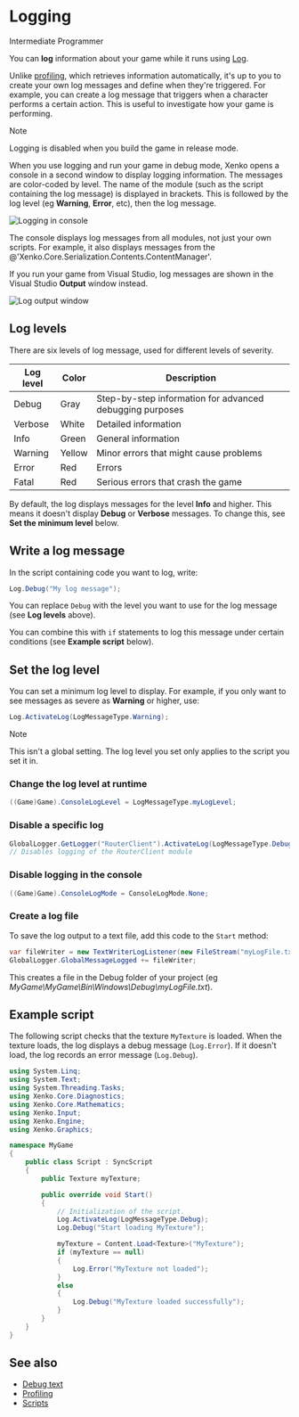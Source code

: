 # Logging

<span class="label label-doc-level">Intermediate</span>
<span class="label label-doc-audience">Programmer</span>

You can **log** information about your game while it runs using [Log](xref:Xenko.Engine.ScriptComponent.Log).

Unlike [profiling](profiling.md), which retrieves information automatically, it's up to you to create your own log messages and define when they're triggered. For example, you can create a log message that triggers when a character performs a certain action. This is useful to investigate how your game is performing.

>[!Note]
>Logging is disabled when you build the game in release mode.

When you use logging and run your game in debug mode, Xenko opens a console in a second window to display logging information. The messages are color-coded by level. 
The name of the module (such as the script containing the log message) is displayed in brackets. This is followed by the log level (eg **Warning**, **Error**, etc), then the log message.

![Logging in console](media/logging-in-console.png)

The console displays log messages from all modules, not just your own scripts. For example, it also displays messages from the @'Xenko.Core.Serialization.Contents.ContentManager'.

If you run your game from Visual Studio, log messages are shown in the Visual Studio **Output** window instead.

![Log output window](media/log-output-in-visual-studio.png)

## Log levels

There are six levels of log message, used for different levels of severity.

| Log level | Color | Description
|-----------|-------|-----
| Debug | Gray | Step-by-step information for advanced debugging purposes
| Verbose | White | Detailed information
| Info | Green | General information
| Warning | Yellow | Minor errors that might cause problems
| Error | Red |Errors
| Fatal | Red | Serious errors that crash the game

By default, the log displays messages for the level **Info** and higher. This means it doesn't display **Debug** or **Verbose** messages. To change this, see **Set the minimum level** below.

## Write a log message

In the script containing code you want to log, write:

```cs
Log.Debug("My log message");
```

You can replace `Debug` with the level you want to use for the log message (see **Log levels** above).

You can combine this with `if` statements to log this message under certain conditions (see **Example script** below).

## Set the log level

You can set a minimum log level to display. For example, if you only want to see messages as severe as **Warning** or higher, use:

```cs
Log.ActivateLog(LogMessageType.Warning);
```

>[!Note]
>This isn't a global setting. The log level you set only applies to the script you set it in.

### Change the log level at runtime

```cs
((Game)Game).ConsoleLogLevel = LogMessageType.myLogLevel;
```

### Disable a specific log

```cs
GlobalLogger.GetLogger("RouterClient").ActivateLog(LogMessageType.Debug, LogMessageType.Fatal, false); 
// Disables logging of the RouterClient module
```

### Disable logging in the console

```cs
((Game)Game).ConsoleLogMode = ConsoleLogMode.None;
```

### Create a log file

To save the log output to a text file, add this code to the `Start` method:

```cs
var fileWriter = new TextWriterLogListener(new FileStream("myLogFile.txt", FileMode.Create));
GlobalLogger.GlobalMessageLogged += fileWriter;
```

This creates a file in the Debug folder of your project (eg *MyGame\MyGame\Bin\Windows\Debug\myLogFile.txt*).

## Example script

The following script checks that the texture `MyTexture` is loaded. When the texture loads, the log displays a debug message (`Log.Error`). If it doesn't load, the log records an error message (`Log.Debug`).

```cs
using System.Linq;
using System.Text;
using System.Threading.Tasks;
using Xenko.Core.Diagnostics;
using Xenko.Core.Mathematics;
using Xenko.Input;
using Xenko.Engine;
using Xenko.Graphics;

namespace MyGame
{
    public class Script : SyncScript
    {
		public Texture myTexture;

        public override void Start()
        {
            // Initialization of the script.
            Log.ActivateLog(LogMessageType.Debug);
            Log.Debug("Start loading MyTexture");

            myTexture = Content.Load<Texture>("MyTexture");
            if (myTexture == null)
            {
                Log.Error("MyTexture not loaded");
            }
            else
            {
                Log.Debug("MyTexture loaded successfully");
            }
        }
    }
}
```

## See also

* [Debug text](debug-text.md)
* [Profiling](profiling.md)
* [Scripts](../scripts/index.md)